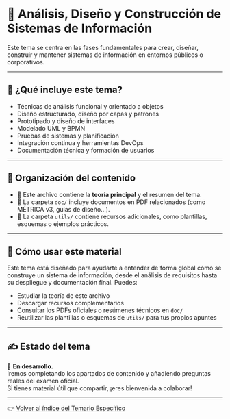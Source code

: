 # 🧩 Análisis, Diseño y Construcción de Sistemas de Información

Este tema se centra en las fases fundamentales para crear, diseñar, construir y mantener sistemas de información en entornos públicos o corporativos.

---

## 📌 ¿Qué incluye este tema?

- Técnicas de análisis funcional y orientado a objetos  
- Diseño estructurado, diseño por capas y patrones  
- Prototipado y diseño de interfaces  
- Modelado UML y BPMN  
- Pruebas de sistemas y planificación  
- Integración continua y herramientas DevOps  
- Documentación técnica y formación de usuarios  

---

## 📁 Organización del contenido

- 📄 Este archivo contiene la **teoría principal** y el resumen del tema.
- 📂 La carpeta `doc/` incluye documentos en PDF relacionados (como MÉTRICA v3, guías de diseño...).
- 📂 La carpeta `utils/` contiene recursos adicionales, como plantillas, esquemas o ejemplos prácticos.

---

## 🧠 Cómo usar este material

Este tema está diseñado para ayudarte a entender de forma global cómo se construye un sistema de información, desde el análisis de requisitos hasta su despliegue y documentación final. Puedes:

- Estudiar la teoría de este archivo
- Descargar recursos complementarios
- Consultar los PDFs oficiales o resúmenes técnicos en `doc/`
- Reutilizar las plantillas o esquemas de `utils/` para tus propios apuntes

---

## ✍️ Estado del tema

📌 **En desarrollo.**  
Iremos completando los apartados de contenido y añadiendo preguntas reales del examen oficial.  
Si tienes material útil que compartir, ¡eres bienvenida a colaborar!

---

👉 [Volver al índice del Temario Específico](../intro.md)
